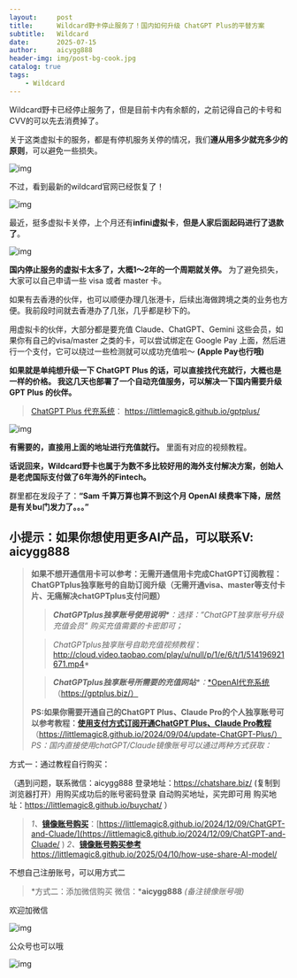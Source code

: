 ```yaml
---
layout:     post
title:      Wildcard野卡停止服务了！国内如何升级 ChatGPT Plus的平替方案
subtitle:   Wildcard
date:       2025-07-15
author:     aicygg888
header-img: img/post-bg-cook.jpg
catalog: true
tags:
    - Wildcard
---
```


Wildcard野卡已经停止服务了，但是目前卡内有余额的，之前记得自己的卡号和CVV的可以先去消费掉了。

关于这类虚拟卡的服务，都是有停机服务关停的情况，我们**遵从用多少就充多少的原则**，可以避免一些损失。

![img](https://picx.zhimg.com/80/v2-256f4664847b91604564f4602d2cb246_720w.jpeg)

不过，看到最新的wildcard官网已经恢复了！

![img](https://pic1.zhimg.com/80/v2-aa9f21619f1b4601aea3ca641fb1c302_720w.png)

最近，挺多虚拟卡关停，上个月还有**infini虚拟卡**，**但是人家后面起码进行了退款了**。

![img](https://pic1.zhimg.com/80/v2-73473d548b2382022b35b24378818a89_720w.png)

**国内停止服务的虚拟卡太多了，大概1～2年的一个周期就关停。** 为了避免损失，大家可以自己申请一些 visa 或者 master 卡。

如果有去香港的伙伴，也可以顺便办理几张港卡，后续出海做跨境之类的业务也方便。我前段时间就去香港办了几张，几乎都是秒下的。

用虚拟卡的伙伴，大部分都是要充值 Claude、ChatGPT、Gemini 这些会员，如果你有自己的visa/master 之类的卡，可以尝试绑定在 Google Pay 上面，然后进行一个支付，它可以绕过一些检测就可以成功充值啦～ **(Apple Pay也行哦)**

**如果就是单纯想升级一下 ChatGPT Plus 的话，可以直接找代充就行，大概也是一样的价格。 我这几天也部署了一个自动充值服务，可以解决一下国内需要升级 GPT Plus 的伙伴。**

> [ChatGPT Plus 代充系统](https://littlemagic8.github.io/gptplus/)：  https://littlemagic8.github.io/gptplus/

![img](https://picx.zhimg.com/80/v2-09edd6970d0137c74fc11564fd087cb0_720w.png)

**有需要的，直接用上面的地址进行充值就行。** 里面有对应的视频教程。

**话说回来，Wildcard野卡也属于为数不多比较好用的海外支付解决方案，创始人是老虎国际支付做了6年海外的Fintech。** 

群里都在发段子了：**“Sam 千算万算也算不到这个月 OpenAI 续费率下降，居然是有关bu门发力了。。。”**



## **小提示：如果你想使用更多AI产品，可以联系V: aicygg888**

> **如果不想开通信用卡可以参考：无需开通信用卡完成ChatGPT订阅教程：ChatGPTplus独享账号的自助订阅升级（无需开通visa、master等支付卡片、无痛解决chatGPTplus支付问题）**
>
> > ***ChatGPTplus独享账号使用说明\***：选择：”ChatGPT独享账号升级充值会员” 购买充值需要的卡密即可；*
>
> > *ChatGPTplus独享账号自助充值视频教程*：http://cloud.video.taobao.com/play/u/null/p/1/e/6/t/1/514196921671.mp4*
>
> > ***ChatGPTplus独享账号所需要的充值网站**\*：*[*OpenAI代充系统](https://gptplus.biz/) （https://gptplus.biz/）
>
> **PS:如果你需要开通自己的ChatGPT Plus、Claude Pro的个人独享账号可以参考教程：**[**使用支付方式订阅开通ChatGPT Plus、Claude Pro教程**](https://littlemagic8.github.io/2024/09/04/update-ChatGPT-Plus/) （https://littlemagic8.github.io/2024/09/04/update-ChatGPT-Plus/） *PS：国内直接使用chatGPT/Claude镜像账号可以通过两种方式获取：*

方式一：通过教程自行购买：

（遇到问题，联系微信：aicygg888 登录地址：https://chatshare.biz/ (复制到浏览器打开）用购买成功后的账号密码登录 自动购买地址，买完即可用 购买地址：https://littlemagic8.github.io/buychat/ ）

> *1、*[**镜像账号购买**](https://littlemagic8.github.io/2024/12/09/ChatGPT-and-Cluade/)：[https://littlemagic8.github.io/2024/12/09/ChatGPT-and-Cluade/](https://littlemagic8.github.io/2024/12/09/ChatGPT-and-Cluade/ )  *2、*[**镜像账号购买参考**](https://littlemagic8.github.io/2025/04/10/how-use-share-AI-model/) https://littlemagic8.github.io/2025/04/10/how-use-share-AI-model/

不想自己注册账号，可以用方式二

> *方式二：添加微信购买 微信：***aicygg888** *(备注镜像账号哦)*

欢迎加微信

![img](https://picx.zhimg.com/80/v2-46f7cfd62d1e94381388ab08b0fea3af_720w.png)

公众号也可以哦

![img](https://pic1.zhimg.com/80/v2-4e622b64238b20948a02e0c988ca5704_720w.png)

